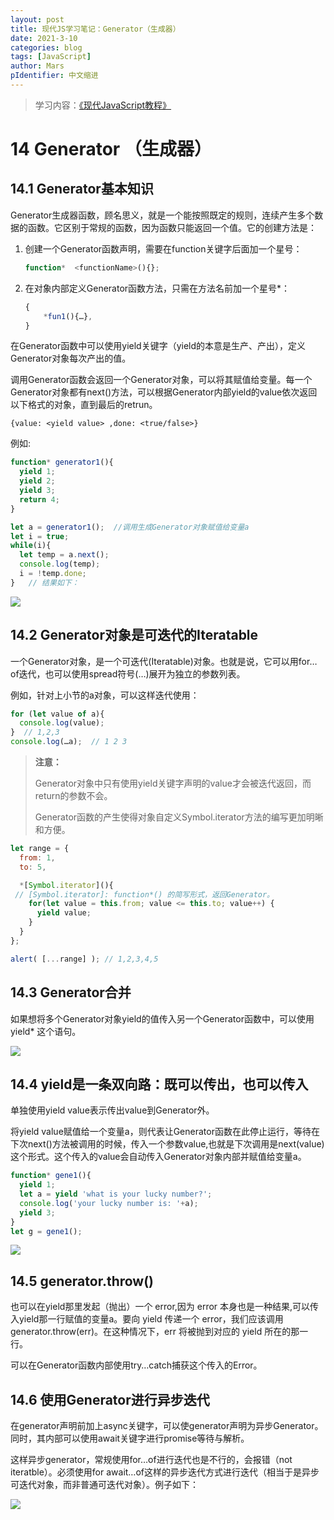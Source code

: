 ```yaml
---
layout: post
title: 现代JS学习笔记：Generator（生成器）
date: 2021-3-10
categories: blog
tags: [JavaScript]
author: Mars
pIdentifier: 中文缩进
---
```

> 学习内容：[《现代JavaScript教程》](https://zh.javascript.info/)

# 14	Generator （生成器）
## 14.1	Generator基本知识

Generator生成器函数，顾名思义，就是一个能按照既定的规则，连续产生多个数据的函数。它区别于常规的函数，因为函数只能返回一个值。它的创建方法是：

1. 创建一个Generator函数声明，需要在function关键字后面加一个星号：
    ```js
    function*  <functionName>(){};
    ```
2. 在对象内部定义Generator函数方法，只需在方法名前加一个星号*：
    ```js
    {
        *fun1(){…},
    }
    ```

在Generator函数中可以使用yield关键字（yield的本意是生产、产出），定义Generator对象每次产出的值。

调用Generator函数会返回一个Generator对象，可以将其赋值给变量。每一个Generator对象都有next()方法，可以根据Generator内部yield的value依次返回以下格式的对象，直到最后的retrun。

`
{value: <yield value> ,done: <true/false>}
`

例如:

```js
function* generator1(){
  yield 1;
  yield 2;
  yield 3;
  return 4;
}

let a = generator1();  //调用生成Generator对象赋值给变量a 
let i = true;
while(i){
  let temp = a.next();
  console.log(temp);
  i = !temp.done;
}   // 结果如下：
```

![](/assets/posts/4.png)

## 14.2	Generator对象是可迭代的Iteratable

一个Generator对象，是一个可迭代(Iteratable)对象。也就是说，它可以用for…of迭代，也可以使用spread符号(…)展开为独立的参数列表。

例如，针对上小节的a对象，可以这样迭代使用：

```js
for (let value of a){
  console.log(value);
}  // 1,2,3
console.log(…a);  // 1 2 3
```

>**注意：**
>
>Generator对象中只有使用yield关键字声明的value才会被迭代返回，而return的参数不会。
>
>Generator函数的产生使得对象自定义Symbol.iterator方法的编写更加明晰和方便。

```js
let range = {
  from: 1,
  to: 5,

  *[Symbol.iterator](){
 // [Symbol.iterator]: function*() 的简写形式，返回Generator。
    for(let value = this.from; value <= this.to; value++) {
      yield value;
    }
  }
};

alert( [...range] ); // 1,2,3,4,5
```

## 14.3	Generator合并

如果想将多个Generator对象yield的值传入另一个Generator函数中，可以使用yield* 这个语句。

![](/assets/posts/5.png)
 
## 14.4	yield是一条双向路：既可以传出，也可以传入

单独使用yield value表示传出value到Generator外。

将yield value赋值给一个变量a，则代表让Generator函数在此停止运行，等待在下次next()方法被调用的时候，传入一个参数value,也就是下次调用是next(value)这个形式。这个传入的value会自动传入Generator对象内部并赋值给变量a。

```js
function* gene1(){
  yield 1;
  let a = yield 'what is your lucky number?';
  console.log('your lucky number is: '+a);
  yield 3;
}
let g = gene1();
```
![](/assets/posts/7.png)

## 14.5	generator.throw()

也可以在yield那里发起（抛出）一个 error,因为 error 本身也是一种结果,可以传入yield那一行赋值的变量a。要向 yield 传递一个 error，我们应该调用 generator.throw(err)。在这种情况下，err 将被抛到对应的 yield 所在的那一行。

可以在Generator函数内部使用try…catch捕获这个传入的Error。

## 14.6 使用Generator进行异步迭代

在generator声明前加上async关键字，可以使generator声明为异步Generator。同时，其内部可以使用await关键字进行promise等待与解析。

这样异步generator，常规使用for…of进行迭代也是不行的，会报错（not iteratble）。必须使用for await…of这样的异步迭代方式进行迭代（相当于是异步可迭代对象，而非普通可迭代对象）。例子如下：
 
![](/assets/posts/6.png)
